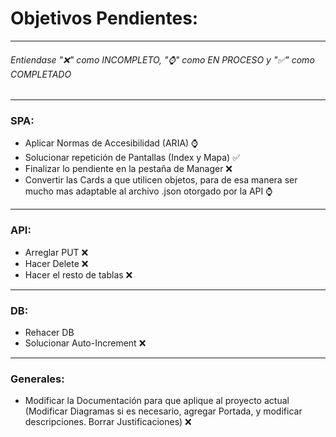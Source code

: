 # Objetivos Pendientes:
---------------------
###### Entiendase "❌" como INCOMPLETO, "⌚" como EN PROCESO y "✅" como COMPLETADO
---------------------
### SPA:
- Aplicar Normas de Accesibilidad (ARIA) ⌚
- Solucionar repetición de Pantallas (Index y Mapa) ✅
- Finalizar lo pendiente en la pestaña de Manager ❌
- Convertir las Cards a que utilicen objetos, para de esa manera ser mucho mas adaptable al archivo .json otorgado por la API ⌚
---------------------
### API:
- Arreglar PUT ❌
- Hacer Delete ❌
- Hacer el resto de tablas ❌
---------------------
### DB:
- Rehacer DB
- Solucionar Auto-Increment ❌
---------------------
### Generales:
- Modificar la Documentación para que aplique al proyecto actual (Modificar Diagramas si es necesario, agregar Portada, y modificar descripciones. Borrar Justificaciones) ❌
